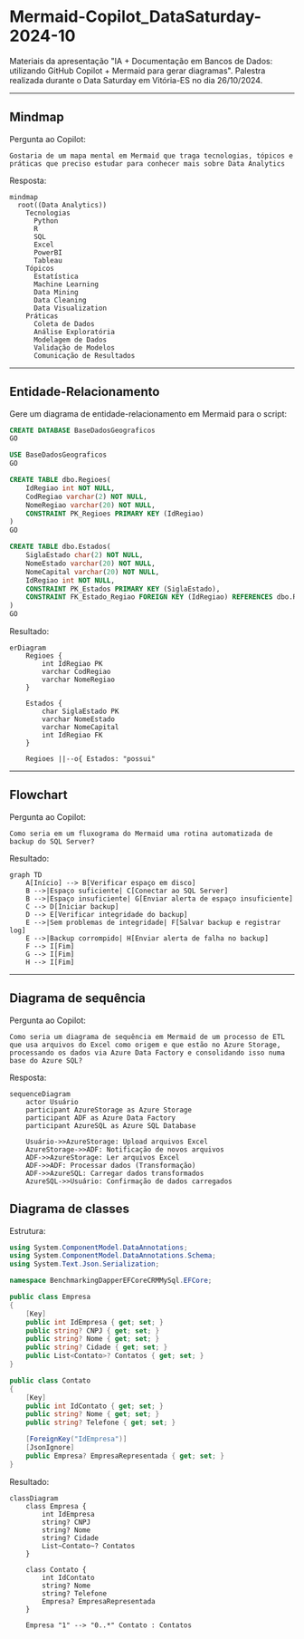 # Mermaid-Copilot_DataSaturday-2024-10
Materiais da apresentação "IA + Documentação em Bancos de Dados: utilizando GitHub Copilot + Mermaid para gerar diagramas". Palestra realizada durante o Data Saturday em Vitória-ES no dia 26/10/2024.

---

## Mindmap

Pergunta ao Copilot:

```
Gostaria de um mapa mental em Mermaid que traga tecnologias, tópicos e práticas que preciso estudar para conhecer mais sobre Data Analytics
```

Resposta:

```mermaid
mindmap
  root((Data Analytics))
    Tecnologias
      Python
      R
      SQL
      Excel
      PowerBI
      Tableau
    Tópicos
      Estatística
      Machine Learning
      Data Mining
      Data Cleaning
      Data Visualization
    Práticas
      Coleta de Dados
      Análise Exploratória
      Modelagem de Dados
      Validação de Modelos
      Comunicação de Resultados
```

---

## Entidade-Relacionamento

Gere um diagrama de entidade-relacionamento em Mermaid para o script:

```sql
CREATE DATABASE BaseDadosGeograficos
GO

USE BaseDadosGeograficos
GO

CREATE TABLE dbo.Regioes(
	IdRegiao int NOT NULL,
	CodRegiao varchar(2) NOT NULL,
	NomeRegiao varchar(20) NOT NULL,
	CONSTRAINT PK_Regioes PRIMARY KEY (IdRegiao)
)
GO

CREATE TABLE dbo.Estados(
	SiglaEstado char(2) NOT NULL,
	NomeEstado varchar(20) NOT NULL,
	NomeCapital varchar(20) NOT NULL,
	IdRegiao int NOT NULL,
	CONSTRAINT PK_Estados PRIMARY KEY (SiglaEstado),
	CONSTRAINT FK_Estado_Regiao FOREIGN KEY (IdRegiao) REFERENCES dbo.Regioes(IdRegiao)
)
GO
```

Resultado:

```mermaid
erDiagram
    Regioes {
        int IdRegiao PK
        varchar CodRegiao
        varchar NomeRegiao
    }

    Estados {
        char SiglaEstado PK
        varchar NomeEstado
        varchar NomeCapital
        int IdRegiao FK
    }

    Regioes ||--o{ Estados: "possui"
```

---

## Flowchart

Pergunta ao Copilot:

```
Como seria em um fluxograma do Mermaid uma rotina automatizada de backup do SQL Server?
```

Resultado:

```mermaid
graph TD
    A[Início] --> B[Verificar espaço em disco]
    B -->|Espaço suficiente| C[Conectar ao SQL Server]
    B -->|Espaço insuficiente| G[Enviar alerta de espaço insuficiente]
    C --> D[Iniciar backup]
    D --> E[Verificar integridade do backup]
    E -->|Sem problemas de integridade| F[Salvar backup e registrar log]
    E -->|Backup corrompido| H[Enviar alerta de falha no backup]
    F --> I[Fim]
    G --> I[Fim]
    H --> I[Fim]
```

---

## Diagrama de sequência

Pergunta ao Copilot:

```
Como seria um diagrama de sequência em Mermaid de um processo de ETL que usa arquivos do Excel como origem e que estão no Azure Storage, processando os dados via Azure Data Factory e consolidando isso numa base do Azure SQL?
```

Resposta:

```mermaid
sequenceDiagram
    actor Usuário
    participant AzureStorage as Azure Storage
    participant ADF as Azure Data Factory
    participant AzureSQL as Azure SQL Database

    Usuário->>AzureStorage: Upload arquivos Excel
    AzureStorage->>ADF: Notificação de novos arquivos
    ADF->>AzureStorage: Ler arquivos Excel
    ADF->>ADF: Processar dados (Transformação)
    ADF->>AzureSQL: Carregar dados transformados
    AzureSQL->>Usuário: Confirmação de dados carregados
```

## Diagrama de classes

Estrutura:

```csharp
using System.ComponentModel.DataAnnotations;
using System.ComponentModel.DataAnnotations.Schema;
using System.Text.Json.Serialization;

namespace BenchmarkingDapperEFCoreCRMMySql.EFCore;

public class Empresa
{
    [Key]
    public int IdEmpresa { get; set; }
    public string? CNPJ { get; set; }
    public string? Nome { get; set; }
    public string? Cidade { get; set; }
    public List<Contato>? Contatos { get; set; }
}

public class Contato
{
    [Key]
    public int IdContato { get; set; }
    public string? Nome { get; set; }
    public string? Telefone { get; set; }

    [ForeignKey("IdEmpresa")]
    [JsonIgnore]
    public Empresa? EmpresaRepresentada { get; set; }
}
```

Resultado:

```mermaid
classDiagram
    class Empresa {
        int IdEmpresa
        string? CNPJ
        string? Nome
        string? Cidade
        List~Contato~? Contatos
    }

    class Contato {
        int IdContato
        string? Nome
        string? Telefone
        Empresa? EmpresaRepresentada
    }

    Empresa "1" --> "0..*" Contato : Contatos
```
